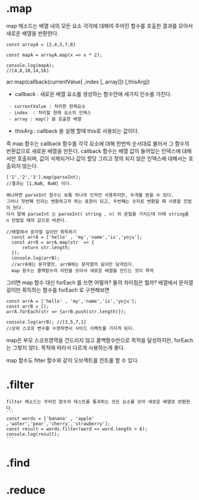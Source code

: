 # .map

map 메소드는 배열 내의 모든 요소 각각에 대해여 주어진 함수를 호출한 결과를 모아서 새로운 배열을 반환한다.

```
const arrayA = [2,4,5,7,8]

const mapA = arrayA.map(x => x * 2);

console.log(mapA);
//[4,8,10,14,16]
```

arr.map(callback(currentValue[ ,index [, array]]) [,thisArg])

- callback : 새로운 배열 요소를 생성하는 함수안에 세가지 인수를 가진다.

```
 - currentValue : 처리한 현재요소
 - index  : 처리할 현재 요소의 인덱스
 - array : map() 을 호출한 배열
```

- thisArg : callback 을 실행 할때 this로 사용되는 값이다.

즉 map 함수는 callback 함수를 각각 요소에 대해 한번씩 순서대로 불러서 그 함수의 반환값으로 새로운 배열을 만든다.
callback 함수는 배열 값이 들어있는 인덱스에 대해서만 호출되며, 값이 삭제되거나 값이 할당 그리고 정의 되지 않은 인덱스에 대해서는 호출되지 않는다.

```
['1','2','3'].map(parseInt);
//결과는 [1,NaN, NaN] 이다.

왜냐하면 parseInt 함수는 보통 하나의 인자만 사용하지만, 두개를 받을 수 있다.
그러나 첫번째 인자는 변환하고자 하는 표현이 되고, 두번째는 숫자로 변환할 때 사용할 진법이 된다.
다시 말해 parseInt 는 parseInt( string , n) 의 문법을 가지는데 이때 string을 n 진법일 때의 값으로 바꾼다.

//배열에서 문자열 길이만 획득하기
  const arrA = ['hello' , 'my','name','is','yoju'];
  const arrB = arrA.map(str  => {
      return str.length;
  });
  console.log(arrB);
  //arrA에는 문자열만, arrB에는 문자열의 길이만 담겨있다.
  map 함수는 콜백함수의 리턴을 모아서 새로운 배열을 만드는 것이 목적
```

그러면 map 함수 대신 forEach 를 쓰면 어떨까?
둘의 차이점은 뭘까? 배열에서 문자열 길이만 획득하는 함수를 forEach 로 구현해보면

```
const arrA = ['hello' , 'my','name','is','yoju'];
const arrB = [];
arrA.forEach(str => {arrB.push(str.length)});

console.log(arrB); //[3,5,7,1]
//상위 스코프 변수를 수정하면서 사이드 이펙트를 가지게 된다.
```

map은 부모 스코프영역을 건드리지 않고 콜백함수만으로 목적을 달성하지만, forEach 는 그렇지 않다.
목적에 따라서 다르게 사용하는게 좋다.

map 함수도 filter 함수와 같이 오브젝트를 컨트롤 할 수 있다.

# .filter

    filter 메소드는 주어진 함수의 테스트를 통과하는 모든 요소를 모아 새로운 배열로 반환한다.
    ```
    const words = ['banana' , 'apple' ,'water','pear','cherry','strawberry'];
    const result = words.filter(word => word.length > 6);
    console.log(result);
    ```

# .find

# .reduce
